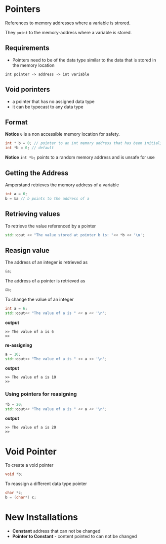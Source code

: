 # Pointers

References to memory addresses where a variable is strored.

They ``point`` to the memory-address where a variable is stored.

## Requirements 

- Pointers need to be of the data type similar to the data that is stored in the memory location

```
int pointer -> address -> int variable
```

## Void porinters 

- a pointer that has no assigned data type 
- it can be typecast to any data type

## Format

**Notice** ``0`` is a non accessible memory location for safety.

```c++
int * b = 0; // pointer to an int memory address that has been initialized to point to address 0
int *b = 0; // default
```

**Notice** ``int *b;`` points to a random memory address and is unsafe for use

## Getting the Address

Amperstand retrieves the memory address of a variable 

```c++
int a = 6;
b = &a // b points to the address of a 
```

## Retrieving values

To retrieve the value referenced by a pointer
```c++
std::cout << "The value stored at pointer b is: "<< *b << '\n';
```

## Reasign value

The address of an integer is retrieved as
```c++
&a;
```

The address of a pointer is retrieved as
```c++
&b;
```

To change the value of an integer 
```c++
int a = 6;
std::cout<< "The value of a is " << a << '\n';
```

**output**
```
>> The value of a is 6
>> 
```

**re-assigning**
```c++
a = 10;
std::cout<< "The value of a is " << a << '\n';
```

**output**
```
>> The value of a is 10
>> 
```

### Using pointers for reasigning
```c++
*b = 20;
std::cout<< "The value of a is " << a << '\n';
```

**output**
```
>> The value of a is 20
>> 
```

# Void Pointer 

To create a void pointer 
```c++
void *b;
```

To reassign a different data type pointer 
```c++
char *c;
b = (char*) c;
```

# New Installations

- **Constant** address that can not be changed
- **Pointer to Constant** - content pointed to can not be changed